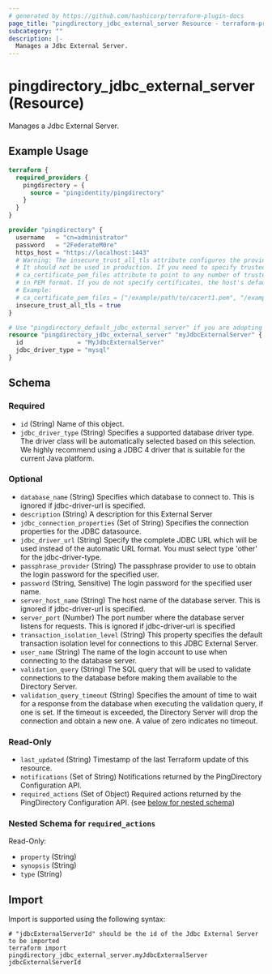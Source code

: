 ```yaml
---
# generated by https://github.com/hashicorp/terraform-plugin-docs
page_title: "pingdirectory_jdbc_external_server Resource - terraform-provider-pingdirectory"
subcategory: ""
description: |-
  Manages a Jdbc External Server.
---
```


# pingdirectory_jdbc_external_server (Resource)

Manages a Jdbc External Server.

## Example Usage

```terraform
terraform {
  required_providers {
    pingdirectory = {
      source = "pingidentity/pingdirectory"
    }
  }
}

provider "pingdirectory" {
  username   = "cn=administrator"
  password   = "2FederateM0re"
  https_host = "https://localhost:1443"
  # Warning: The insecure_trust_all_tls attribute configures the provider to trust any certificate presented by the PingDirectory server.
  # It should not be used in production. If you need to specify trusted CA certificates, use the
  # ca_certificate_pem_files attribute to point to any number of trusted CA certificate files
  # in PEM format. If you do not specify certificates, the host's default root CA set will be used.
  # Example:
  # ca_certificate_pem_files = ["/example/path/to/cacert1.pem", "/example/path/to/cacert2.pem"]
  insecure_trust_all_tls = true
}

# Use "pingdirectory_default_jdbc_external_server" if you are adopting existing configuration from the PingDirectory server into Terraform
resource "pingdirectory_jdbc_external_server" "myJdbcExternalServer" {
  id               = "MyJdbcExternalServer"
  jdbc_driver_type = "mysql"
}
```

<!-- schema generated by tfplugindocs -->
## Schema

### Required

- `id` (String) Name of this object.
- `jdbc_driver_type` (String) Specifies a supported database driver type. The driver class will be automatically selected based on this selection. We highly recommend using a JDBC 4 driver that is suitable for the current Java platform.

### Optional

- `database_name` (String) Specifies which database to connect to. This is ignored if jdbc-driver-url is specified.
- `description` (String) A description for this External Server
- `jdbc_connection_properties` (Set of String) Specifies the connection properties for the JDBC datasource.
- `jdbc_driver_url` (String) Specify the complete JDBC URL which will be used instead of the automatic URL format. You must select type 'other' for the jdbc-driver-type.
- `passphrase_provider` (String) The passphrase provider to use to obtain the login password for the specified user.
- `password` (String, Sensitive) The login password for the specified user name.
- `server_host_name` (String) The host name of the database server. This is ignored if jdbc-driver-url is specified.
- `server_port` (Number) The port number where the database server listens for requests. This is ignored if jdbc-driver-url is specified
- `transaction_isolation_level` (String) This property specifies the default transaction isolation level for connections to this JDBC External Server.
- `user_name` (String) The name of the login account to use when connecting to the database server.
- `validation_query` (String) The SQL query that will be used to validate connections to the database before making them available to the Directory Server.
- `validation_query_timeout` (String) Specifies the amount of time to wait for a response from the database when executing the validation query, if one is set. If the timeout is exceeded, the Directory Server will drop the connection and obtain a new one. A value of zero indicates no timeout.

### Read-Only

- `last_updated` (String) Timestamp of the last Terraform update of this resource.
- `notifications` (Set of String) Notifications returned by the PingDirectory Configuration API.
- `required_actions` (Set of Object) Required actions returned by the PingDirectory Configuration API. (see [below for nested schema](#nestedatt--required_actions))

<a id="nestedatt--required_actions"></a>
### Nested Schema for `required_actions`

Read-Only:

- `property` (String)
- `synopsis` (String)
- `type` (String)

## Import

Import is supported using the following syntax:

```shell
# "jdbcExternalServerId" should be the id of the Jdbc External Server to be imported
terraform import pingdirectory_jdbc_external_server.myJdbcExternalServer jdbcExternalServerId
```
